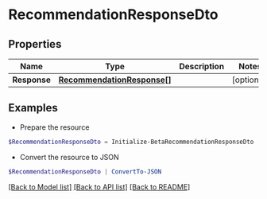 # RecommendationResponseDto
## Properties

Name | Type | Description | Notes
------------ | ------------- | ------------- | -------------
**Response** | [**RecommendationResponse[]**](RecommendationResponse.md) |  | [optional] 

## Examples

- Prepare the resource
```powershell
$RecommendationResponseDto = Initialize-BetaRecommendationResponseDto  -Response null
```

- Convert the resource to JSON
```powershell
$RecommendationResponseDto | ConvertTo-JSON
```

[[Back to Model list]](../README.md#documentation-for-models) [[Back to API list]](../README.md#documentation-for-api-endpoints) [[Back to README]](../README.md)

